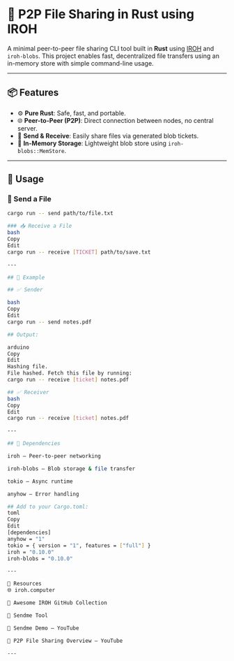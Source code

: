 # 🔁 P2P File Sharing in Rust using IROH

A minimal peer-to-peer file sharing CLI tool built in **Rust** using [IROH](https://www.iroh.computer) and `iroh-blobs`. This project enables fast, decentralized file transfers using an in-memory store with simple command-line usage.

---

## 📦 Features

- ⚙️ **Pure Rust**: Safe, fast, and portable.
- 🌐 **Peer-to-Peer (P2P)**: Direct connection between nodes, no central server.
- 📂 **Send & Receive**: Easily share files via generated blob tickets.
- 🧠 **In-Memory Storage**: Lightweight blob store using `iroh-blobs::MemStore`.

---

## 🚀 Usage

### 📨 Send a File

```bash
cargo run -- send path/to/file.txt

### 📥 Receive a File
bash
Copy
Edit
cargo run -- receive [TICKET] path/to/save.txt

---

## 📁 Example

## ✅ Sender

bash
Copy
Edit
cargo run -- send notes.pdf

## Output:

arduino
Copy
Edit
Hashing file.
File hashed. Fetch this file by running:
cargo run -- receive [ticket] notes.pdf

## ✅ Receiver
bash
Copy
Edit
cargo run -- receive [ticket] notes.pdf

---

## 🔧 Dependencies

iroh – Peer-to-peer networking

iroh-blobs – Blob storage & file transfer

tokio – Async runtime

anyhow – Error handling

## Add to your Cargo.toml:
toml
Copy
Edit
[dependencies]
anyhow = "1"
tokio = { version = "1", features = ["full"] }
iroh = "0.10.0"
iroh-blobs = "0.10.0"

---

🔗 Resources
🌐 iroh.computer

📘 Awesome IROH GitHub Collection

🚀 Sendme Tool

🎥 Sendme Demo – YouTube

🎥 P2P File Sharing Overview – YouTube

---





